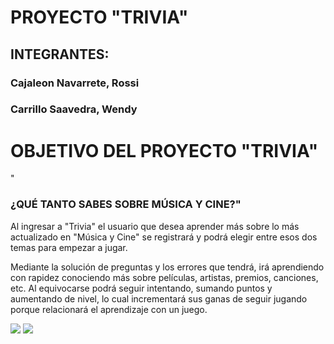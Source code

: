 # **PROYECTO &quot;TRIVIA&quot;**

## **INTEGRANTES:**

### Cajaleon Navarrete, Rossi

### Carrillo Saavedra, Wendy

# **OBJETIVO DEL PROYECTO &quot;TRIVIA&quot;**

&quot;
### **¿QUÉ TANTO SABES SOBRE MÚSICA Y CINE?&quot;**

Al ingresar a &quot;Trivia&quot; el usuario que desea aprender más sobre lo más actualizado en &quot;Música y Cine&quot; se registrará y podrá elegir entre esos dos temas para empezar a jugar.

Mediante la solución de preguntas y los errores que tendrá, irá aprendiendo con rapidez conociendo más sobre películas, artistas, premios, canciones, etc. Al equivocarse podrá seguir intentando, sumando puntos y aumentando de nivel, lo cual incrementará sus ganas de seguir jugando porque relacionará el aprendizaje con un juego.

![](RackMultipart20200618-4-14lo3rd_html_fea41b0d3741ef95.gif) ![](RackMultipart20200618-4-14lo3rd_html_2e1be6c722b479e8.gif)
